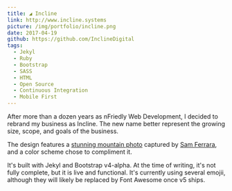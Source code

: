 ```yaml
---
title: ◢ Incline
link: http://www.incline.systems
picture: /img/portfolio/incline.png
date: 2017-04-19
github: https://github.com/InclineDigital
tags:
  - Jekyl
  - Ruby
  - Bootstrap
  - SASS
  - HTML
  - Open Source
  - Continuous Integration
  - Mobile First
---
```


After more than a dozen years as nFriedly Web Development, I decided to rebrand my business as Incline. 
The new name better represent the growing size, scope, and goals of the business.

The design features a [stunning mountain photo](https://unsplash.com/@samferrara?photo=IEHPDNk2-8w) 
captured by [Sam Ferrara](https://unsplash.com/@samferrara), and a color scheme chose to compliment it.

It's built with Jekyl and Bootstrap v4-alpha. 
At the time of writing, it's not fully complete, but it is live and functional.
It's currently using several emojii, 
although they will likely be replaced by Font Awesome once v5 ships.
